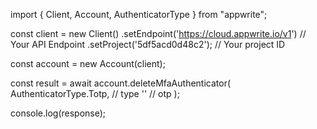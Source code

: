 import { Client, Account, AuthenticatorType } from "appwrite";

const client = new Client()
    .setEndpoint('https://cloud.appwrite.io/v1') // Your API Endpoint
    .setProject('5df5acd0d48c2'); // Your project ID

const account = new Account(client);

const result = await account.deleteMfaAuthenticator(
    AuthenticatorType.Totp, // type
    '<OTP>' // otp
);

console.log(response);
